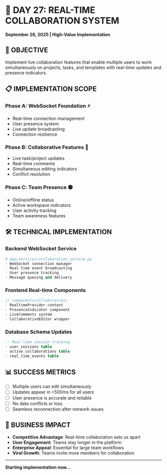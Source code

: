 # 🚀 DAY 27: REAL-TIME COLLABORATION SYSTEM
**September 26, 2025 | High-Value Implementation**

## 🎯 **OBJECTIVE**
Implement live collaboration features that enable multiple users to work simultaneously on projects, tasks, and templates with real-time updates and presence indicators.

## 📋 **IMPLEMENTATION SCOPE**

### **Phase A: WebSocket Foundation** ⚡
- Real-time connection management
- User presence system
- Live update broadcasting
- Connection resilience

### **Phase B: Collaborative Features** 👥
- Live task/project updates
- Real-time comments
- Simultaneous editing indicators
- Conflict resolution

### **Phase C: Team Presence** 🟢
- Online/offline status
- Active workspace indicators
- User activity tracking
- Team awareness features

## 🛠 **TECHNICAL IMPLEMENTATION**

### **Backend WebSocket Service**
```python
# app/services/collaboration_service.py
- WebSocket connection manager
- Real-time event broadcasting
- User presence tracking
- Message queuing and delivery
```

### **Frontend Real-time Components**
```typescript
// components/collaboration/
- RealtimeProvider context
- PresenceIndicator component
- LiveComments system
- CollaborativeEditor wrapper
```

### **Database Schema Updates**
```sql
-- Real-time session tracking
- user_sessions table
- active_collaborations table
- real_time_events table
```

## 📊 **SUCCESS METRICS**
- [ ] Multiple users can edit simultaneously
- [ ] Updates appear in <500ms for all users
- [ ] User presence is accurate and reliable
- [ ] No data conflicts or loss
- [ ] Seamless reconnection after network issues

## 🎯 **BUSINESS IMPACT**
- **Competitive Advantage**: Real-time collaboration sets us apart
- **User Engagement**: Teams stay longer in the platform
- **Enterprise Appeal**: Essential for large team workflows
- **Viral Growth**: Teams invite more members for collaboration

---

**Starting implementation now...**